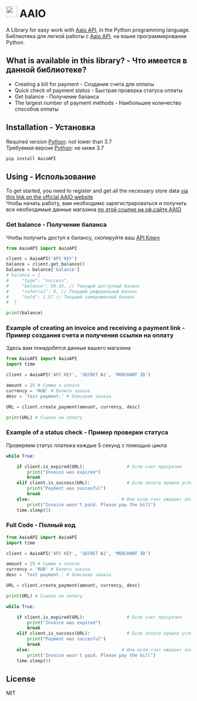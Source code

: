 <h1><img src="https://aaio.io/assets/landing/img/logo-m.svg" width=30 height=30> AAIO</h1>

A Library for easy work with [Aaio API](https://wiki.aaio.io/), in the Python programming language.  
Библиотека для легкой работы с [Aaio API](https://wiki.aaio.io/), на языке программирования Python.


 ## What is available in this library? - Что имеется в данной библиотеке?

- Creating a bill for payment - Создание счета для оплаты
- Quick check of payment status - Быстрая проверка статуса оплаты
- Get balance - Получение баланса
- The largest number of payment methods - Наибольшее количество способов оплаты


## Installation - Установка

Required version [Python](https://www.python.org/): not lower than 3.7          
Требуемая версия [Python](https://www.python.org/): не ниже 3.7

```cmd
pip install AaioAPI
```


## Using - Использование
To get started, you need to register and get all the necessary store data [via this link on the official AAIO website](https://aaio.io/cabinet/merchants/)     
Чтобы начать работу, вам необходимо зарегистрироваться и получить все необходимые данные магазина [по этой ссылке на оф.сайте AAIO](https://aaio.io/cabinet/merchants/)

### Get balance - Получение баланса
Чтобы получить доступ к балансу, скопируйте ваш [API Ключ](https://aaio.io/cabinet/api/)
``` python
from AaioAPI import AaioAPI

client = AaioAPI('API KEY')
balance = client.get_balance()
balance = balance['balance']
# balance = {
#     "type": "success",
#     "balance": 50.43, // Текущий доступный баланс
#     "referral": 0, // Текущий реферальный баланс
#     "hold": 1.57 // Текущий замороженный баланс
#  }

print(balance)
```

### Example of creating an invoice and receiving a payment link - Пример создания счета и получения ссылки на оплату
Здесь вам понадобятся данные вашего магазина
``` python
from AaioAPI import AaioAPI
import time

client = AaioAPI('API KEY', 'SECRET №1', 'MERCHANT ID')

amount = 25 # Сумма к оплате
currency = 'RUB' # Валюта заказа
desc = 'Test payment.' # Описание заказа

URL = client.create_payment(amount, currency, desc)

print(URL) # Ссылка на оплату
```

### Example of a status check - Пример проверки статуса
Проверяем статус платежа каждые 5 секунд с помощью цикла
```python
while True:

    if client.is_expired(URL):                # Если счет просрочен
        print("Invoice was expired")
        break
    elif client.is_success(URL):              # Если оплата прошла успешно
        print("Payment was succesful")
        break
    else:                                   # Или если счет ожидает оплаты
        print("Invoice wasn't paid. Please pay the bill")
    time.sleep(5)
```



                                                                 
### Full Code - Полный код
```python
from AaioAPI import AaioAPI
import time

client = AaioAPI('API KEY', 'SECRET №1', 'MERCHANT ID')

amount = 25 # Сумма к оплате
currency = 'RUB' # Валюта заказа
desc = 'Test payment.' # Описание заказа

URL = client.create_payment(amount, currency, desc)

print(URL) # Ссылка на оплату

while True:

    if client.is_expired(URL):                # Если счет просрочен
        print("Invoice was expired")
        break
    elif client.is_success(URL):              # Если оплата прошла успешно
        print("Payment was succesful")
        break
    else:                                   # Или если счет ожидает оплаты
        print("Invoice wasn't paid. Please pay the bill")
    time.sleep(5)
```

## License
MIT